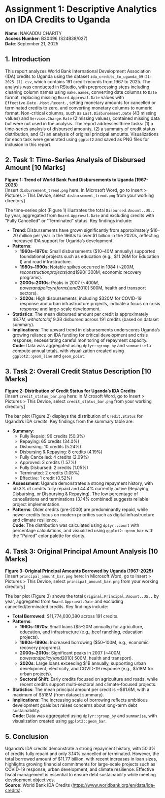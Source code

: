 # Assignment 1: Descriptive Analytics on IDA Credits to Uganda
**Name**: NAKADDU CHARITY  
**Access Number**: B30496 (S24B38/027)  
**Date**: September 21, 2025  

## 1. Introduction
This report analyzes World Bank International Development Association (IDA) credits to Uganda using the dataset `ida_credits_to_uganda_09-21-2025 (1).csv`, which contains 191 credit records from 1967 to 2025. The analysis was conducted in RStudio, with preprocessing steps including cleaning column names using `make.names`, converting date columns to `Date` format, replacing missing `Board.Approval.Date` values with `Effective.Date..Most.Recent.`, setting monetary amounts for cancelled or terminated credits to zero, and converting monetary columns to numeric format. Non-critical columns, such as `Last.Disbursement.Date` (43 missing values) and `Service.Charge.Rate` (2 missing values), contained missing data but were not used in the analysis. The report addresses three tasks: (1) a time-series analysis of disbursed amounts, (2) a summary of credit status distribution, and (3) an analysis of original principal amounts. Visualizations for each task were generated using `ggplot2` and saved as PNG files for inclusion in this report.

## 2. Task 1: Time-Series Analysis of Disbursed Amount [10 Marks]
**Figure 1: Trend of World Bank Fund Disbursements to Uganda (1967-2025)**  
[Insert `disbursement_trend.png` here: In Microsoft Word, go to Insert > Pictures > This Device, select `disbursement_trend.png` from your working directory]

The time-series plot (Figure 1) illustrates the total `Disbursed.Amount..US..` by year, aggregated from `Board.Approval.Date` and excluding credits with "Fully Cancelled" or "Terminated" status. Key findings include:  
- **Trend**: Disbursements have grown significantly from approximately $10–20 million per year in the 1960s to over $1 billion in the 2020s, reflecting increased IDA support for Uganda’s development.  
- **Patterns**:  
  - **1960s–1970s**: Small disbursements ($10–40M annually) supported foundational projects such as education (e.g., $11.26M for Education I) and road infrastructure.  
  - **1980s–1990s**: Notable spikes occurred in 1984 (~$200M, reconstruction projects) and 1990 (~$300M, economic recovery programs).  
  - **2000s–2010s**: Peaks in 2007 (~$400M, power and policy reforms) and 2010 (~$500M, health and transport sectors).  
  - **2020s**: High disbursements, including $320M for COVID-19 response and urban infrastructure projects, indicate a focus on crisis response and large-scale development.  
- **Statistics**: The mean disbursed amount per credit is approximately $48.7M, with a total of ~$9.3B disbursed across 191 credits (based on dataset summary).  
- **Implications**: The upward trend in disbursements underscores Uganda’s growing reliance on IDA funding for critical development and crisis response, necessitating careful monitoring of repayment capacity.  
**Code**: Data was aggregated using `dplyr::group_by` and `summarise` to compute annual totals, with visualization created using `ggplot2::geom_line` and `geom_point`.

## 3. Task 2: Overall Credit Status Description [10 Marks]
**Figure 2: Distribution of Credit Status for Uganda’s IDA Credits**  
[Insert `credit_status_bar.png` here: In Microsoft Word, go to Insert > Pictures > This Device, select `credit_status_bar.png` from your working directory]

The bar plot (Figure 2) displays the distribution of `Credit.Status` for Uganda’s IDA credits. Key findings from the summary table are:  
- **Summary**:  
  - Fully Repaid: 96 credits (50.3%)  
  - Repaying: 65 credits (34.0%)  
  - Disbursing: 10 credits (5.24%)  
  - Disbursing & Repaying: 8 credits (4.19%)  
  - Fully Cancelled: 4 credits (2.09%)  
  - Approved: 3 credits (1.57%)  
  - Fully Disbursed: 2 credits (1.05%)  
  - Terminated: 2 credits (1.05%)  
  - Effective: 1 credit (0.52%)  
- **Assessment**: Uganda demonstrates a strong repayment history, with 50.3% of credits fully repaid and 44.4% currently active (Repaying, Disbursing, or Disbursing & Repaying). The low percentage of cancellations and terminations (3.14% combined) suggests reliable project implementation.  
- **Patterns**: Older credits (pre-2000) are predominantly repaid, while newer credits focus on modern priorities such as digital infrastructure and climate resilience.  
**Code**: The distribution was calculated using `dplyr::count` with percentage calculations, and visualized using `ggplot2::geom_bar` with the "Paired" color palette for clarity.

## 4. Task 3: Original Principal Amount Analysis [10 Marks]
**Figure 3: Original Principal Amounts Borrowed by Uganda (1967-2025)**  
[Insert `principal_amount_bar.png` here: In Microsoft Word, go to Insert > Pictures > This Device, select `principal_amount_bar.png` from your working directory]

The bar plot (Figure 3) shows the total `Original.Principal.Amount..US..` by year, aggregated from `Board.Approval.Date` and excluding cancelled/terminated credits. Key findings include:  
- **Total Borrowed**: $11,774,030,380 across 191 credits.  
- **Patterns**:  
  - **1960s–1970s**: Small loans ($5–20M annually) for agriculture, education, and infrastructure (e.g., beef ranching, education projects).  
  - **1980s–1990s**: Increased borrowing ($50–100M, e.g., economic recovery programs).  
  - **2000s–2010s**: Significant peaks in 2007 (~$400M, power and policy) and 2010 (~$500M, health and transport).  
  - **2020s**: Large loans exceeding $1B annually, supporting urban development, electricity, and COVID-19 response (e.g., $518M for urban projects).  
  - **Sectoral Shift**: Early credits focused on agriculture and roads, while recent credits support multi-sectoral and climate-focused projects.  
- **Statistics**: The mean principal amount per credit is ~$61.6M, with a maximum of $518M (from dataset summary).  
- **Implications**: The increasing scale of borrowing reflects ambitious development goals but raises concerns about long-term debt sustainability.  
**Code**: Data was aggregated using `dplyr::group_by` and `summarise`, with visualization created using `ggplot2::geom_bar`.

## 5. Conclusion
Uganda’s IDA credits demonstrate a strong repayment history, with 50.3% of credits fully repaid and only 3.14% cancelled or terminated. However, the total borrowed amount of $11.77 billion, with recent increases in loan sizes, highlights growing financial commitments for large-scale projects such as COVID-19 response, urban development, and climate resilience. Effective fiscal management is essential to ensure debt sustainability while meeting development objectives.  
**Source**: World Bank IDA Credits (https://www.worldbank.org/en/data/ida-credits).